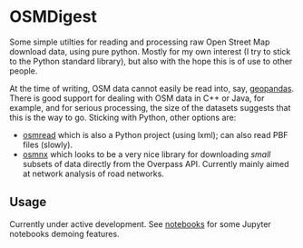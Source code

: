 # OSMDigest

Some simple utilties for reading and processing raw Open Street Map download data, using pure python.  Mostly for my own interest (I try to stick to the Python standard library), but also with the hope this is of use to other people.

At the time of writing, OSM data cannot easily be read into, say, [geopandas](http://geopandas.org/).  There is good support for dealing with OSM data in C++ or Java, for example, and for serious processing, the size of the datasets suggests that this is the way to go.  Sticking with Python, other options are:

- [osmread](https://github.com/dezhin/osmread) which is also a Python project (using lxml); can also read PBF files (slowly).
- [osmnx](https://github.com/gboeing/osmnx) which looks to be a very nice library for downloading *small* subsets of data directly from the Overpass API.  Currently mainly aimed at network analysis of road networks.

## Usage

Currently under active development.  See [notebooks](notebooks) for some Jupyter notebooks demoing features.